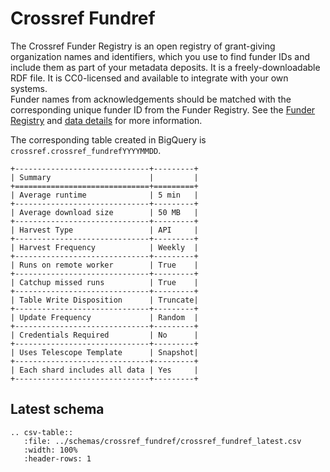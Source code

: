 # Crossref Fundref

The Crossref Funder Registry is an open registry of grant-giving organization names and identifiers, which you use to find funder IDs and include them as part of your metadata deposits. 
It is a freely-downloadable RDF file. It is CC0-licensed and available to integrate with your own systems.  
Funder names from acknowledgements should be matched with the corresponding unique funder ID from the Funder Registry. See the [Funder Registry](https://www.crossref.org/services/funder-registry/) and [data details](https://github.com/CrossRef/rest-api-doc) for more information.

The corresponding table created in BigQuery is `crossref.crossref_fundrefYYYYMMDD`.

```eval_rst
+------------------------------+---------+
| Summary                      |         |
+==============================+=========+
| Average runtime              | 5 min   |
+------------------------------+---------+
| Average download size        | 50 MB   |
+------------------------------+---------+
| Harvest Type                 | API     |
+------------------------------+---------+
| Harvest Frequency            | Weekly  |
+------------------------------+---------+
| Runs on remote worker        | True    |
+------------------------------+---------+
| Catchup missed runs          | True    |
+------------------------------+---------+
| Table Write Disposition      | Truncate|
+------------------------------+---------+
| Update Frequency             | Random  |
+------------------------------+---------+
| Credentials Required         | No      |
+------------------------------+---------+
| Uses Telescope Template      | Snapshot|
+------------------------------+---------+
| Each shard includes all data | Yes     |
+------------------------------+---------+
```

## Latest schema
``` eval_rst
.. csv-table::
   :file: ../schemas/crossref_fundref/crossref_fundref_latest.csv
   :width: 100%
   :header-rows: 1
```